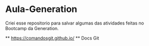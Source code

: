 # Aula-Generation
Criei esse repositorio para salvar algumas das atividades feitas no Bootcamp da Generation.

















** https://comandosgit.github.io/ ** Docs Git